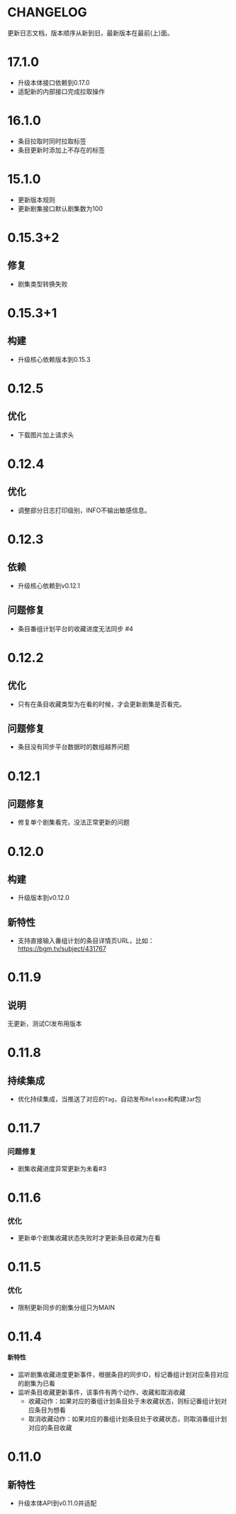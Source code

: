 # CHANGELOG

更新日志文档，版本顺序从新到旧，最新版本在最前(上)面。

# 17.1.0

- 升级本体接口依赖到0.17.0
- 适配新的内部接口完成拉取操作

# 16.1.0

- 条目拉取时同时拉取标签
- 条目更新时添加上不存在的标签

# 15.1.0

- 更新版本规则
- 更新剧集接口默认剧集数为100

# 0.15.3+2

## 修复

- 剧集类型转换失败

# 0.15.3+1

## 构建

- 升级核心依赖版本到0.15.3

# 0.12.5

## 优化

- 下载图片加上请求头

# 0.12.4

## 优化

- 调整部分日志打印级别，INFO不输出敏感信息。

# 0.12.3

## 依赖

- 升级核心依赖到v0.12.1

## 问题修复

- 条目番组计划平台的收藏进度无法同步 #4

# 0.12.2

## 优化

- 只有在条目收藏类型为在看的时候，才会更新剧集是否看完。

## 问题修复

- 条目没有同步平台数据时的数组越界问题

# 0.12.1

## 问题修复

- 修复单个剧集看完，没法正常更新的问题


# 0.12.0

## 构建
- 升级版本到v0.12.0

## 新特性

- 支持直接输入番组计划的条目详情页URL，比如：https://bgm.tv/subject/431767

# 0.11.9

## 说明

无更新，测试CI发布用版本

# 0.11.8

## 持续集成

- 优化持续集成，当推送了对应的`Tag`，自动发布`Release`和构建`Ja`r包

# 0.11.7

### 问题修复

- 剧集收藏进度异常更新为未看#3

# 0.11.6

### 优化

- 更新单个剧集收藏状态失败时才更新条目收藏为在看

# 0.11.5

### 优化

- 限制更新同步的剧集分组只为MAIN

# 0.11.4

#### 新特性

- 监听剧集收藏进度更新事件，根据条目的同步ID，标记番组计划对应条目对应的剧集为已看
- 监听条目收藏更新事件，该事件有两个动作，收藏和取消收藏
    - 收藏动作：如果对应的番组计划条目处于未收藏状态，则标记番组计划对应条目为想看
    - 取消收藏动作：如果对应的番组计划条目处于收藏状态，则取消番组计划对应的条目收藏

# 0.11.0

## 新特性

- 升级本体API到v0.11.0并适配




